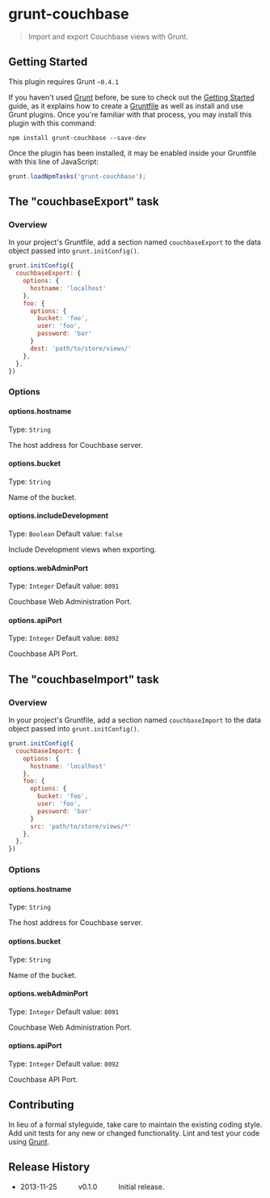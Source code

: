# grunt-couchbase

> Import and export Couchbase views with Grunt.

## Getting Started
This plugin requires Grunt `~0.4.1`

If you haven't used [Grunt](http://gruntjs.com/) before, be sure to check out the [Getting Started](http://gruntjs.com/getting-started) guide, as it explains how to create a [Gruntfile](http://gruntjs.com/sample-gruntfile) as well as install and use Grunt plugins. Once you're familiar with that process, you may install this plugin with this command:

```shell
npm install grunt-couchbase --save-dev
```

Once the plugin has been installed, it may be enabled inside your Gruntfile with this line of JavaScript:

```js
grunt.loadNpmTasks('grunt-couchbase');
```

## The "couchbaseExport" task

### Overview
In your project's Gruntfile, add a section named `couchbaseExport` to the data object passed into `grunt.initConfig()`.

```js
grunt.initConfig({
  couchbaseExport: {
    options: {
      hostname: 'localhost'
    },
    foo: {
      options: {
        bucket: 'foo',
        user: 'foo',
        password: 'bar'
      }
      dest: 'path/to/store/views/'
    },
  },
})
```

### Options

#### options.hostname
Type: `String`

The host address for Couchbase server.

#### options.bucket
Type: `String`

Name of the bucket.

#### options.includeDevelopment
Type: `Boolean`
Default value: `false`

Include Development views when exporting.

#### options.webAdminPort
Type: `Integer`
Default value: `8091`

Couchbase Web Administration Port.

#### options.apiPort
Type: `Integer`
Default value: `8092`

Couchbase API Port.

## The "couchbaseImport" task

### Overview
In your project's Gruntfile, add a section named `couchbaseImport` to the data object passed into `grunt.initConfig()`.

```js
grunt.initConfig({
  couchbaseImport: {
    options: {
      hostname: 'localhost'
    },
    foo: {
      options: {
        bucket: 'foo',
        user: 'foo',
        password: 'bar'
      }
      src: 'path/to/store/views/*'
    },
  },
})
```

### Options

#### options.hostname
Type: `String`

The host address for Couchbase server.

#### options.bucket
Type: `String`

Name of the bucket.

#### options.webAdminPort
Type: `Integer`
Default value: `8091`

Couchbase Web Administration Port.

#### options.apiPort
Type: `Integer`
Default value: `8092`

Couchbase API Port.

## Contributing
In lieu of a formal styleguide, take care to maintain the existing coding style. Add unit tests for any new or changed functionality. Lint and test your code using [Grunt](http://gruntjs.com/).

## Release History
 * 2013-11-25   v0.1.0   Initial release.
